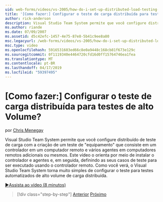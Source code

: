 ```yaml
---
uid: web-forms/videos/vs-2005/how-do-i-set-up-distributed-load-testing-for-high-volume-tests
title: '[Como fazer:] Configurar o teste de carga distribuída para testes de alto Volume? | Microsoft Docs'
author: rick-anderson
description: Visual Studio Team System permite que você configure distribuído de teste de carga com a criação de um teste de 'equipamento' que consiste em um controlador em um computador remoto e multipl...
ms.author: riande
ms.date: 07/09/2007
ms.assetid: d5c42efc-1457-4e75-87e8-5b41c9ee8a80
msc.legacyurl: /web-forms/videos/vs-2005/how-do-i-set-up-distributed-load-testing-for-high-volume-tests
msc.type: video
ms.openlocfilehash: 5916531603ed66c8e0a9448c168cb81f673e129c
ms.sourcegitcommit: 0f1119340e4464720cfd16d0ff15764746ea1fea
ms.translationtype: MT
ms.contentlocale: pt-BR
ms.lasthandoff: 04/17/2019
ms.locfileid: "59397495"
---
```

# <a name="how-do-i-set-up-distributed-load-testing-for-high-volume-tests"></a>[Como fazer:] Configurar o teste de carga distribuída para testes de alto Volume?

por [Chris Menegay](https://twitter.com/CMenegay)

Visual Studio Team System permite que você configure distribuído de teste de carga com a criação de um teste de "equipamento" que consiste em um controlador em um computador remoto e vários agentes em computadores remotos adicionais ou mesmos. Este vídeo o orienta por meio de instalar o controlador e agentes e, em seguida, definindo as seus casos de teste para ser executado usando o controlador remoto. Como você verá, o Visual Studio Team System torna muito simples de configurar o teste para testes automatizados de alto volume de carga distribuída.

[&#9654;Assista ao vídeo (8 minutos)](https://channel9.msdn.com/Blogs/ASP-NET-Site-Videos/how-do-i-set-up-distributed-load-testing-for-high-volume-tests)

> [!div class="step-by-step"]
> [Anterior](how-do-i-tune-web-application-performance-with-profiling.md)
> [Próximo](how-do-i-enforce-coding-standards-with-code-analysis.md)
